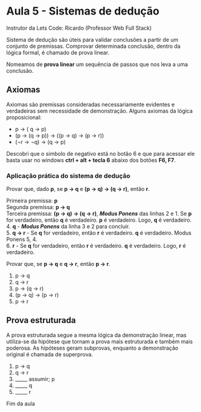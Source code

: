 # Aula 5 - Sistemas de dedução 

Instrutor da Lets Code: Ricardo (Professor Web Full Stack)

Sistema de dedução são úteis para validar conclusões a partir de um conjunto de premissas. Comprovar determinada conclusão, dentro da lógica formal, é chamado de prova linear.

Nomeamos de **prova linear** um sequência de passos que nos leva a uma conclusão.

## Axiomas 

Axiomas são premissas consideradas necessariamente evidentes e verdadeiras sem necessidade de demonstração. Alguns axiomas da lógica proposicional:

* p -> ( q -> p)  
* (p -> (q -> p)) -> ((p -> q) -> (p -> r))  
* (¬r -> ¬q) -> (q -> p)

Descobri que o simbolo de negativo está no botão 6 e que para acessar ele basta usar no windows **ctrl + alt + tecla 6** abaixo dos botões **F6, F7**.

### Aplicação prática do sistema de dedução

Provar que, dado **p**, se **p -> q** e **(p -> q) -> (q -> r)**, então **r**.

Primeira premissa: **p**  
Segunda premissa: **p -> q**  
Terceira premissa: **(p -> q) -> (q -> r)**, ***Modus Ponens*** das linhas 2 e 1. Se **p** for verdadeiro, então **q** é verdadeiro. **p** é verdadeiro. Logo, **q** é verdadeiro.  
4. **q** - ***Modus Ponens*** da linha 3 e 2 para concluir.  
5. **q -> r** - Se **q** for verdadeiro, então **r** é verdadeiro. **q** é verdadeiro. Modus Ponens 5, 4.  
6. **r** - Se **q** for verdadeiro, então **r** é verdadeiro. **q** é verdadeiro. Logo, **r** é verdadeiro.

Provar que, se **p -> q** e **q -> r**, então **p -> r**.  

1. p -> q  
2. q -> r  
3. p -> (q -> r)  
4. (p -> q) -> (p -> r)  
5. p -> r

## Prova estruturada

A prova estruturada segue a mesma lógica da demonstração linear, mas utiliza-se da hipótese que tornam a prova mais estruturada e também mais poderosa. As hipóteses geram subprovas, enquanto a demonstração original é chamada de superprova.

1. p -> q  
2. q -> r  
3. _____ assumir; p
4. _____ q
5. _____ r

Fim da aula 
